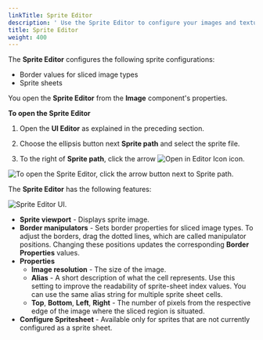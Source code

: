 ```yaml
---
linkTitle: Sprite Editor
description: ' Use the Sprite Editor to configure your images and textures in Open 3D Engine''s UI Editor . '
title: Sprite Editor
weight: 400
---
```


The **Sprite Editor** configures the following sprite configurations:
+ Border values for sliced image types
+ Sprite sheets

You open the **Sprite Editor** from the **Image** component's properties.

**To open the Sprite Editor**

1. Open the **UI Editor** as explained in the preceding section.

1. Choose the ellipsis button next **Sprite path** and select the sprite file.

1. To the right of **Sprite path**, click the arrow ![Open in Editor Icon](/images/user-guide/interactivity/user-interface/editor/sprite-editor/ui-editor-components-button-1.png) icon.

![To open the Sprite Editor, click the arrow button next to Sprite path.](/images/user-guide/interactivity/user-interface/editor/sprite-editor/ui-editor-sprite-editor-1.png)

The **Sprite Editor** has the following features:

![Sprite Editor UI.](/images/user-guide/interactivity/user-interface/editor/sprite-editor/ui-editor-sprite-editor-2.png)
+ **Sprite viewport** - Displays sprite image.
+ **Border manipulators** - Sets border properties for sliced image types. To adjust the borders, drag the dotted lines, which are called manipulator positions. Changing these positions updates the corresponding **Border Properties** values.
+ **Properties**
  + **Image resolution** - The size of the image.
  + **Alias** - A short description of what the cell represents. Use this setting to improve the readability of sprite-sheet index values. You can use the same alias string for multiple sprite sheet cells.
  + **Top**, **Bottom**, **Left**, **Right** - The number of pixels from the respective edge of the image where the sliced region is situated.
+ **Configure Spritesheet** - Available only for sprites that are not currently configured as a sprite sheet. 
